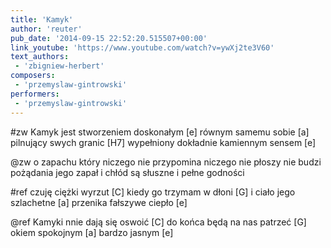 ```yaml
---
title: 'Kamyk'
author: 'reuter'
pub_date: '2014-09-15 22:52:20.515507+00:00'
link_youtube: 'https://www.youtube.com/watch?v=ywXj2te3V60'
text_authors:
 - 'zbigniew-herbert'
composers:
 - 'przemyslaw-gintrowski'
performers:
 - 'przemyslaw-gintrowski'
---
```


#zw
Kamyk jest stworzeniem doskonałym [e]
równym samemu sobie [a]
pilnujący swych granic [H7]
wypełniony 
dokładnie kamiennym sensem [e]

@zw
o zapachu który niczego nie przypomina 
niczego nie płoszy nie budzi pożądania
jego zapał i chłód
są słuszne 
i pełne godności

#ref
czuję ciężki wyrzut [C]
kiedy go trzymam w dłoni [G]
i ciało jego szlachetne [a]
przenika fałszywe ciepło [e]

@ref
Kamyki nnie dają się oswoić [C] 
do końca będą na nas patrzeć [G]
okiem spokojnym [a]
bardzo jasnym [e]